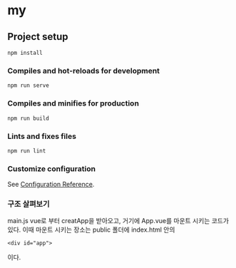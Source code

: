 # my

## Project setup
```
npm install
```

### Compiles and hot-reloads for development
```
npm run serve
```

### Compiles and minifies for production
```
npm run build
```

### Lints and fixes files
```
npm run lint
```

### Customize configuration
See [Configuration Reference](https://cli.vuejs.org/config/).


### 구조 살펴보기  

main.js vue로 부터 creatApp을 받아오고, 거기에 App.vue를 마운트 시키는 코드가 있다.
이때 마운트 시키는 장소는 public 폴더에 index.html 안의
```
<div id="app">
```
이다.
